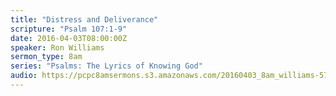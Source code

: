 ```yaml
---
title: "Distress and Deliverance"
scripture: "Psalm 107:1-9"
date: 2016-04-03T08:00:00Z
speaker: Ron Williams
sermon_type: 8am
series: "Psalms: The Lyrics of Knowing God"
audio: https://pcpc8amsermons.s3.amazonaws.com/20160403_8am_williams-5702dfa81f4bd.mp3 
---
```



